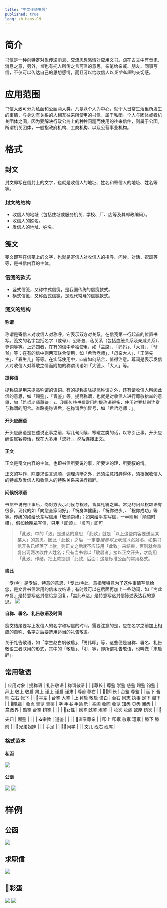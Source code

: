 ```yaml
---
title: "中文传统书信"
published: true
lang: zh-Hans-CN
---
```


# 简介
书信是一种向特定对象传递消息、交流思想感情对应用文书。*信*在古文中有音讯、消息之意，另外，*信*也有托人所传之言可信的意思，亲笔给亲戚、朋友、同事写信，不仅可以传达自己的思想感情，而且可以给收信人以*见字如画*的亲切感。

# 应用范围
书信大致可分为私函和公函两大类。凡是以个人为中心，就个人日常生活里所发生的事情，与身边有关系的人相互往来所使用的书信，属于私函。个人与团体或者机关团体之间，因为要解决行政公务上的种种问题而使用的往来信件，则属于公函。所谓机关团体，一般指政府机构、工商机构、以及公营事业机构。
<!-- more -->
# 格式
## 封文
封文即写在信封上的文字，也就是收信人的地址、姓名和寄信人的地址、姓名等等。
### 封文的结构
* 收信人的地址（包括住址或服务机关、学校、厂、店等及其邮政编码）。
* 收信人的姓名。
* 发信人的地址、姓名。

## 笺文
笺文即写在信笺上的文字，也就是寄信人对收信人的招呼、问候、对话、祝颂等等，是书信内容的主体。

### 信笺的款式
* 竖式信笺，又称中式信笺，是我国传统的信笺款式。
* 横式信笺，又称西式信笺，是现代常用的信笺款式。

### 笺文的结构

#### 称谓

称谓是寄信人对收信人对称呼，它表示双方对关系，在信笺第一行起首的位置书写。笺文的名字包括名字（或号）、公职位、私关系（包括血统关系及亲戚关系）、尊词等等。上述四者，在有的信中单独使用，如「主席」、「妈妈」、「大哥」、「爷爷」等；在有的信中则两项联合使用，如「希哲老师」、「母亲大人」、「王涛先生」、「春生儿」等等。在实际使用中，四者如何结合，值得注意。尊词是表示发信人对收信人对尊敬之情而附加的称谓词语如「大德」、「大人」等。

#### 提称语
提称语是用来提高称谓的语词。有的提称语除提高称谓之外，还有请收信人察阅此信的意思，如「赐鉴」、「青鉴」等。提高称谓，也就是对收信人进行尊敬抬举的意思，如「希哲老师尊鉴：」。我国传统书信常用的提称语很多，使用时要特别注意与称谓的配合。省略提称语后，在称谓后加冒号，如「希哲老师：」。

#### 开头应酬语
开头应酬语是在述说正事之前，写几句问候、寒暄之类的话，以导引正事。开头应酬语属客套话，现在大多用「您好」，然后连接正文。

#### 正文
正文是笺文内容的主体，也即书信所要说的事，所要论的理，所要叙的情。

正文的写作，除要求语言通顺、调理清晰之外，还须注意措辞得体，须根据收信人的特点及发信人和收信人的特殊关系来进行措辞。

#### 问候祝颂语
书信中说完正事后，向对方表示问候与祝颂，皆属礼貌之举。常见的问候祝颂语有很多，现代的如「向您全家问好」、「祝身体健康」、「祝你进步」、「祝你成功」等等。传统的如给长辈写信用「敬颂崇祺」；如果给平辈写信，一半则用「顺颂时祺」，假如给晚辈写信，只用「即颂」、「顺问」即可

> 「此致」中的「致」是送达的意思，「此致」就是「以上这些内容要送达某某人」的意思，因此「此致」之后，一定要*接着写上收信人的姓名*。如果书信开头已经落了上款，则正文之后就不应该用「此致」来结束，否则就会重复出现两次收件人姓名；只有当书信以「敬启者」接以正文开头，才能用「此致」作结，把上款挪到「此致」后面；这是标准公函的常用格式。

#### 耑此
「专/耑」是专诚、特意的意思，「专此/耑此」意指我特意为了这件事情写信给您，是文言书信常用的信末收结语；有时候可以在后面再加上一些动词，如「耑此奉复」是特意写这封信给您回复，「耑此布达」是特意写这封信陈述表达我的意思。
![](/assets/images/chinese-letter/zhuanci.png)
#### 自称、署名、礼告敬语及时间
笺文结尾要写上发信人的名字和写信的时间。需要注意的是，应在名字之前加上相应的自称、名字之后要选用适当的礼告敬语。

关于礼告敬语，如「学生赵白帆敬启」、「男伟叩」等，这些便是自称、署名、礼告敬语三者联用的形式，其中的「敬启」、「叩」等，即所谓礼告敬语，也叫做「末启辞」。

## 常用敬语

| 应用对象 | 提称语 | 礼告敬语 | 称谓敬语 |
| 👴尊长 | 尊鉴 崇鉴 慈鉴 赐鉴 钧鉴 | 拜上 敬上 敬启 肃上 谨上 谨启 谨肃 | 尊前 尊右 |
| 👩‍🏫师长 | 台鉴 尊鉴 | | 函下 吾师 左右 帐下 |
| 👬平辈 | 台鉴 大鉴 | 上 拜启 敬启 谨白 | 台右 同志 执事 足下 阁下 |
| 👶晚辈 | 收岚 青览 青鉴 | 字 手书 手谕 示 | 亲阅 收回 收览 知悉 见悉 阅悉 |
| 🏛政界 | 勋鉴 台鉴 钧鉴 | | |
| 👩女性 | 妨鉴 懿鉴 淑鉴 | | 妆次 妆阁 懿座 绣次 |
| 💑夫妇 | 俪鉴 | | |
| ⛪️宗教 | 道鉴 | | |
| 👵直系尊亲 | | 叩上 叩禀 敬禀 瑾禀 | 膝下 膝前 |
| 👫兄弟姐妹 | | | 手足 |
| 👩‍🎓同学 | | | 文几 砚右 砚席 |

### 格式范本
#### 私函
![](/assets/images/chinese-letter/private-letter.png)
#### 公函
![](/assets/images/chinese-letter/public-letter1.png)
![](/assets/images/chinese-letter/public-letter2.png)

# 样例
## 公函
![](/assets/images/chinese-letter/public-letter3.png)
## 求职信
![](/assets/images/chinese-letter/cover-letter.png)

## 🥚彩蛋
![](/assets/images/chinese-letter/easter-egg1.png)
![](/assets/images/chinese-letter/easter-egg2.png)